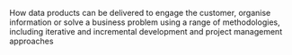 How data products can be delivered to engage the customer, organise information or solve a business problem using a range of methodologies, including iterative and incremental development and project management approaches